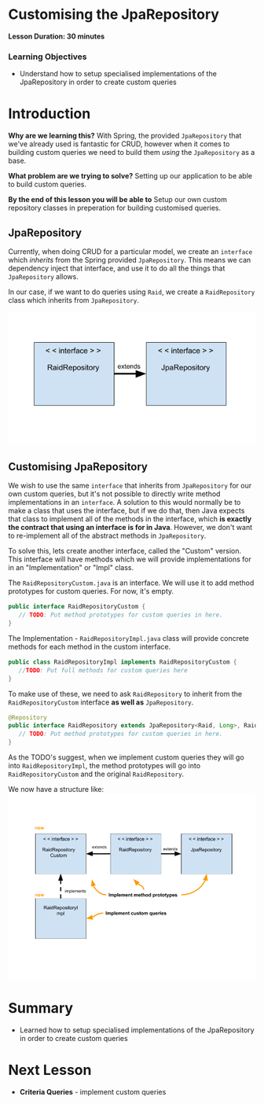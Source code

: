 # Customising the JpaRepository

**Lesson Duration: 30 minutes**

### Learning Objectives
- Understand how to setup specialised implementations of the JpaRepository in order to create custom queries

# Introduction
**Why are we learning this?** With Spring, the provided `JpaRepository` that we've already used is fantastic for CRUD, however when it comes to building custom queries we need to build them *using* the `JpaRepository` as a base. 

**What problem are we trying to solve?**  Setting up our application to be able to build custom queries.

**By the end of this lesson you will be able to**
Setup our own custom repository classes in preperation for building customised queries.


## JpaRepository

Currently, when doing CRUD for a particular model, we create an `interface` which *inherits* from the Spring provided `JpaRepository`. This means we can dependency inject that interface, and use it to do all the things that `JpaRepository` allows.

In our case, if we want to do queries using `Raid`, we create a `RaidRepository` class which inherits from `JpaRepository`.

![](../images/Spring_RaidRepository_JpaRepository.png)


## Customising JpaRepository

We wish to use the same `interface` that inherits from `JpaRepository` for our own custom queries, but it's not possible to directly write method implementations in an `interface`. A solution to this would normally be to make a class that uses the interface, but if we do that, then Java expects that class to implement all of the methods in the interface, which **is exactly the contract that using an interface is for in Java**. However, we don't want to re-implement all of the abstract methods in `JpaRepository`.

To solve this, lets create another interface, called the "Custom" version. This interface will have methods which we will provide implementations for in an "Implementation" or "Impl" class.

The `RaidRepositoryCustom.java` is an interface. We will use it to add method prototypes for custom queries. For now, it's empty.

```java
public interface RaidRepositoryCustom {
   // TODO: Put method prototypes for custom queries in here.
}

```

The Implementation  - `RaidRepositoryImpl.java` class will provide concrete methods for each method in the custom interface.

```java
public class RaidRepositoryImpl implements RaidRepositoryCustom {
   //TODO: Put full methods for custom queries here
}
```


To make use of these, we need to ask `RaidRepository` to inherit from the `RaidRepositoryCustom` interface **as well as** `JpaRepository`.

```java
@Repository
public interface RaidRepository extends JpaRepository<Raid, Long>, RaidRepositoryCustom {
   // TODO: Put method prototypes for custom queries in here.
}

```

As the TODO's suggest, when we implement custom queries they will go into `RaidRepositoryImpl`, the method prototypes will go into `RaidRepositoryCustom` and the original `RaidRepository`.

We now have a structure like:
![](../images/RaidRepositoryCustom_UML.png)

# Summary
- Learned how to setup specialised implementations of the JpaRepository in order to create custom queries

# Next Lesson
* **Criteria Queries** - implement custom queries